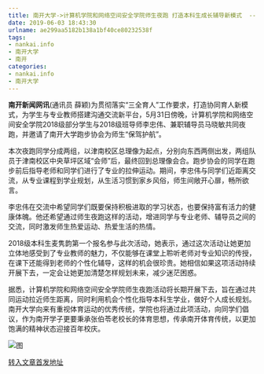 ```yaml
---
title: 南开大学->计算机学院和网络空间安全学院师生夜跑 打造本科生成长辅导新模式  --校园 | nankai.info
date: 2019-06-03 18:43:30
urlname: ae299aa5182b138a1bf40ce80232538f
tags: 
- nankai.info
- 南开大学
- 南开
categories:
- nankai.info
- 南开大学
---
```



**南开新闻网讯**(通讯员 薛颖)为贯彻落实“三全育人”工作要求，打造协同育人新模式，为学生与专业教师搭建沟通交流新平台，5月31日傍晚，计算机学院和网络空间安全学院2018级部分学生与2018级班导师李忠伟、兼职辅导员马晓敏共同夜跑，并邀请了南开大学跑步协会为师生“保驾护航”。

本次夜跑同学分成两组，以津南校区总理像为起点，分别向东西两侧出发，两组队员于津南校区中央草坪区域“会师”后，最终回到总理像会合。跑步协会的同学在跑步前后指导老师和同学们进行了专业的拉伸运动。期间，李忠伟与同学们近距离交流，从专业课程到学业规划，从生活习惯到家乡风俗，师生间敞开心扉，畅所欲言。

李忠伟在交流中希望同学们既要保持积极进取的学习状态，也要保持富有活力的健康体魄。他还希望通过师生夜跑这样的活动，增进同学与专业老师、辅导员之间的交流，同时激发师生热爱运动、热爱生活的热情。

2018级本科生麦隽韵第一个报名参与此次活动，她表示，通过这次活动让她更加立体地感受到了专业教师的魅力，不仅能够在课堂上聆听老师对专业知识的传授，在课下还能得到老师的个性化辅导，这样的机会很珍贵。她相信如果这项活动持续开展下去，一定会让她更加清楚怎样规划未来，减少迷茫困惑。

据悉，计算机学院和网络空间安全学院师生夜跑活动将长期开展下去，旨在通过共同运动拉近师生距离，同时利用机会个性化指导本科生学业，做好个人成长规划。南开大学向来有重视体育运动的优秀传统，学院也将通过此项活动，向同学们倡议，作为南开学子更要秉承张伯苓老校长的体育思想，传承南开体育传统，以更加饱满的精神状态迎接百年校庆。



![图](http://news.nankai.edu.cn/pic/0/00/35/80/358024_244704.jpg)

[转入文章首发地址](http://news.nankai.edu.cn/qqxy/system/2019/06/03/000455394.shtml)